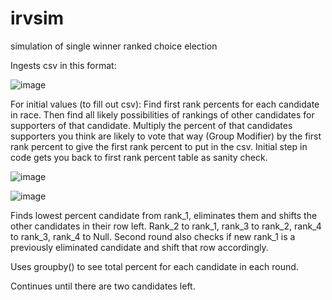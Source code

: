# irvsim
simulation of single winner ranked choice election

Ingests csv in this format:

![image](https://user-images.githubusercontent.com/81826611/113756915-fc516c00-96df-11eb-80ad-0dd17e936344.png)

For initial values (to fill out csv): Find first rank percents for each candidate in race.  Then find all likely possibilities of rankings of other candidates for supporters of that candidate.  Multiply the percent of that candidates supporters you think are likely to vote that way (Group Modifier) by the first rank percent to give the first rank percent to put in the csv.  Initial step in code gets you back to first rank percent table as sanity check.

![image](https://user-images.githubusercontent.com/81826611/114292163-8c820f00-9a5a-11eb-8ad7-08d1fb6cf332.png)

![image](https://user-images.githubusercontent.com/81826611/114291995-91928e80-9a59-11eb-9050-fb0954b2cd78.png)

Finds lowest percent candidate from rank_1, eliminates them and shifts the other candidates in their row left. Rank_2 to rank_1, rank_3 to rank_2, rank_4 to rank_3, rank_4 to Null.  Second round also checks if new rank_1 is a previously eliminated candidate and shift that row accordingly.

Uses groupby() to see total percent for each candidate in each round.

Continues until there are two candidates left.
